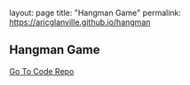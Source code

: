 layout: page
title: "Hangman Game"
permalink: https://aricglanville.github.io/hangman

## Hangman Game

[Go To Code Repo](https://github.com/aricglanville/3750HangmanGame.git)
